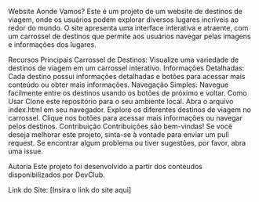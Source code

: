 Website Aonde Vamos?
Este é um projeto de um website de destinos de viagem, onde os usuários podem explorar diversos lugares incríveis ao redor do mundo. O site apresenta uma interface interativa e atraente, com um carrossel de destinos que permite aos usuários navegar pelas imagens e informações dos lugares.

Recursos Principais
Carrossel de Destinos: Visualize uma variedade de destinos de viagem em um carrossel interativo.
Informações Detalhadas: Cada destino possui informações detalhadas e botões para acessar mais conteúdo ou obter mais informações.
Navegação Simples: Navegue facilmente entre os destinos usando os botões de próximo e voltar.
Como Usar
Clone este repositório para o seu ambiente local.
Abra o arquivo index.html em seu navegador.
Explore os diferentes destinos de viagem no carrossel.
Clique nos botões para acessar mais informações ou navegar pelos destinos.
Contribuição
Contribuições são bem-vindas! Se você deseja melhorar este projeto, sinta-se à vontade para enviar um pull request. Se encontrar algum problema ou tiver sugestões, por favor, abra uma issue.

Autoria
Este projeto foi desenvolvido a partir dos conteudos disponibilizados por DevClub.

Link do Site: [Insira o link do site aqui]
